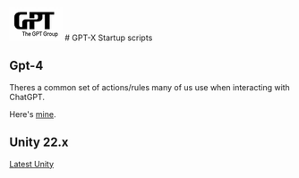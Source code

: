 ![Icon](Resources/MainIcon-Small.png) # GPT-X Startup scripts 

## Gpt-4

Theres a common set of actions/rules many of us use when interacting with ChatGPT.

Here's [mine](GPT-Start.txt).

## Unity 22.x

[Latest Unity](Unity-22.x.txt)

